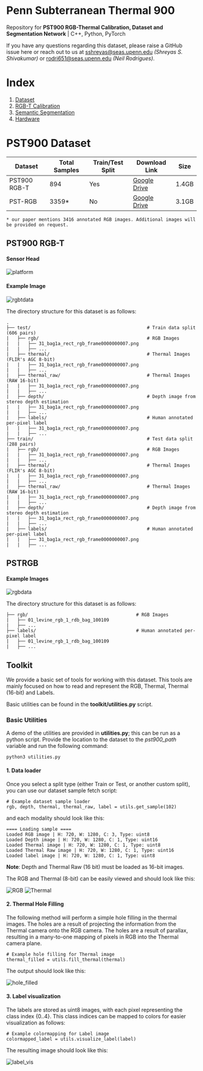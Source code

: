 # Penn Subterranean Thermal 900

Repository for **PST900 RGB-Thermal Calibration, Dataset and Segmentation Network** | C++, Python, PyTorch

If you have any questions regarding this dataset, please raise a GitHub issue here or reach out to us at sshreyas@seas.upenn.edu *(Shreyas S. Shivakumar)* or rodri651@seas.upenn.edu *(Neil Rodrigues)*.

# Index

1. [Dataset](/README.md)
2. [RGB-T Calibration](/RGBTCalibration.md)
3. [Semantic Segmentation](/SemanticSegmentation.md)
4. [Hardware](/HardwareSpec.md)

# PST900 Dataset

| Dataset  | Total Samples | Train/Test Split | Download Link | Size | 
| ------------- | ------------- | ------------ | ------------ | ------------ | 
| PST900 RGB-T  | 894  | Yes | [Google Drive](https://drive.google.com/file/d/1f4QT7RFfHIEMYW80jrbBs3qo5qjKou9M/view?usp=sharing) | 1.4GB | 
| PST-RGB   | 3359*  | No | [Google Drive](https://drive.google.com/file/d/1E455FCQ7CjE5VrYwr9msuNL8_5E5TTdn/view?usp=sharing) | 3.1GB | 

```
* our paper mentions 3416 annotated RGB images. Additional images will be provided on request.
```

## PST900 RGB-T

#### Sensor Head

![platform](/imgs/robotplatform.png)

#### Example Image

![rgbtdata](/imgs/pstrgbt.png)

The directory structure for this dataset is as follows:
```
.
├── test/                                           # Train data split (606 pairs)
|   ├── rgb/                                        # RGB Images 
|   |   ├── 31_bag1a_rect_rgb_frame0000000007.png   
|   |   ├── ...
|   ├── thermal/                                    # Thermal Images (FLIR's AGC 8-bit)
|   |   ├── 31_bag1a_rect_rgb_frame0000000007.png
|   |   ├── ...
|   ├── thermal_raw/                                # Thermal Images (RAW 16-bit)
|   |   ├── 31_bag1a_rect_rgb_frame0000000007.png
|   |   ├── ...
|   ├── depth/                                      # Depth image from stereo depth estimation
|   |   ├── 31_bag1a_rect_rgb_frame0000000007.png
|   |   ├── ...
|   ├── labels/                                     # Human annotated per-pixel label
|   |   ├── 31_bag1a_rect_rgb_frame0000000007.png
|   |   ├── ...
├── train/                                          # Test data split (288 pairs)
|   ├── rgb/                                        # RGB Images 
|   |   ├── 31_bag1a_rect_rgb_frame0000000007.png   
|   |   ├── ...
|   ├── thermal/                                    # Thermal Images (FLIR's AGC 8-bit)
|   |   ├── 31_bag1a_rect_rgb_frame0000000007.png
|   |   ├── ...
|   ├── thermal_raw/                                # Thermal Images (RAW 16-bit)
|   |   ├── 31_bag1a_rect_rgb_frame0000000007.png
|   |   ├── ...
|   ├── depth/                                      # Depth image from stereo depth estimation
|   |   ├── 31_bag1a_rect_rgb_frame0000000007.png
|   |   ├── ...
|   ├── labels/                                     # Human annotated per-pixel label
|   |   ├── 31_bag1a_rect_rgb_frame0000000007.png
|   |   ├── ...
```

## PSTRGB

#### Example Images

![rgbdata](/imgs/pstrgb.png)

The directory structure for this dataset is as follows:
```
├── rgb/                                        # RGB Images 
|   ├── 01_levine_rgb_1_rdb_bag_100109   
|   ├── ...
├── labels/                                     # Human annotated per-pixel label
|   ├── 01_levine_rgb_1_rdb_bag_100109
|   ├── ...
```


## Toolkit

We provide a basic set of tools for working with this dataset. This tools are mainly focused on how to read and represent the RGB, Thermal, Thermal (16-bit) and Labels.

Basic utilities can be found in the **toolkit/utilities.py** script.

### Basic Utilities

A demo of the utilities are provided in **utilities.py**; this can be run as a python script. Provide the location to the dataset to the *pst900_path* variable and run the following command:

```
python3 utilities.py
```

#### 1. Data loader

Once you select a split type (either Train or Test, or another custom split), you can use our dataset sample fetch script:

```
# Example dataset sample loader
rgb, depth, thermal, thermal_raw, label = utils.get_sample(102)
```

and each modality should look like this:
```
==== Loading sample ====
Loaded RGB image | H: 720, W: 1280, C: 3, Type: uint8
Loaded Depth image | H: 720, W: 1280, C: 1, Type: uint16
Loaded Thermal image | H: 720, W: 1280, C: 1, Type: uint8
Loaded Thermal Raw image | H: 720, W: 1280, C: 1, Type: uint16
Loaded label image | H: 720, W: 1280, C: 1, Type: uint8
```

**Note**: Depth and Thermal Raw (16 bit) must be loaded as 16-bit images.

The RGB and Thermal (8-bit) can be easily viewed and should look like this:

![RGB](/imgs/utils_rgb_loader.png)
![Thermal](/imgs/utils_thermal_loader.png)

#### 2. Thermal Hole Filling

The following method will perform a simple hole filling in the thermal images. The holes are a result of projecting the information from the Thermal camera onto the RGB camera. The holes are a result of parallax, resulting in a many-to-one mapping of pixels in RGB into the Thermal camera plane.

```
# Example hole filling for Thermal image
thermal_filled = utils.fill_thermal(thermal)
```

The output should look like this:

![hole_filled](/imgs/thermal_hole_filling.png)

#### 3. Label visualization

The labels are stored as uint8 images, with each pixel representing the class index {0..4}. This class indices can be mapped to colors for easier visualization as follows:

```
# Example colormapping for Label image
colormapped_label = utils.visualize_label(label)
```

The resulting image should look like this:

![label_vis](/imgs/utils_label_vis.png)
